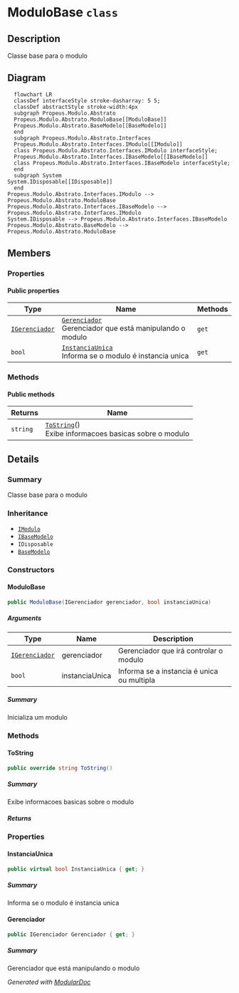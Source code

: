 # ModuloBase `class`

## Description
Classe base para o modulo

## Diagram
```mermaid
  flowchart LR
  classDef interfaceStyle stroke-dasharray: 5 5;
  classDef abstractStyle stroke-width:4px
  subgraph Propeus.Modulo.Abstrato
  Propeus.Modulo.Abstrato.ModuloBase[[ModuloBase]]
  Propeus.Modulo.Abstrato.BaseModelo[[BaseModelo]]
  end
  subgraph Propeus.Modulo.Abstrato.Interfaces
  Propeus.Modulo.Abstrato.Interfaces.IModulo[[IModulo]]
  class Propeus.Modulo.Abstrato.Interfaces.IModulo interfaceStyle;
  Propeus.Modulo.Abstrato.Interfaces.IBaseModelo[[IBaseModelo]]
  class Propeus.Modulo.Abstrato.Interfaces.IBaseModelo interfaceStyle;
  end
  subgraph System
System.IDisposable[[IDisposable]]
  end
Propeus.Modulo.Abstrato.Interfaces.IModulo --> Propeus.Modulo.Abstrato.ModuloBase
Propeus.Modulo.Abstrato.Interfaces.IBaseModelo --> Propeus.Modulo.Abstrato.Interfaces.IModulo
System.IDisposable --> Propeus.Modulo.Abstrato.Interfaces.IBaseModelo
Propeus.Modulo.Abstrato.BaseModelo --> Propeus.Modulo.Abstrato.ModuloBase
```

## Members
### Properties
#### Public  properties
| Type | Name | Methods |
| --- | --- | --- |
| [`IGerenciador`](./propeusmoduloabstratointerfaces-IGerenciador.md) | [`Gerenciador`](#gerenciador)<br>Gerenciador que está manipulando o modulo | `get` |
| `bool` | [`InstanciaUnica`](#instanciaunica)<br>Informa se o modulo é instancia unica | `get` |

### Methods
#### Public  methods
| Returns | Name |
| --- | --- |
| `string` | [`ToString`](#tostring)()<br>Exibe informacoes basicas sobre o modulo |

## Details
### Summary
Classe base para o modulo

### Inheritance
 - [
`IModulo`
](./propeusmoduloabstratointerfaces-IModulo.md)
 - [
`IBaseModelo`
](./propeusmoduloabstratointerfaces-IBaseModelo.md)
 - `IDisposable`
 - [
`BaseModelo`
](./propeusmoduloabstrato-BaseModelo.md)

### Constructors
#### ModuloBase
```csharp
public ModuloBase(IGerenciador gerenciador, bool instanciaUnica)
```
##### Arguments
| Type | Name | Description |
| --- | --- | --- |
| [`IGerenciador`](./propeusmoduloabstratointerfaces-IGerenciador.md) | gerenciador | Gerenciador que irá controlar o modulo |
| `bool` | instanciaUnica | Informa se a instancia é unica ou multipla |

##### Summary
Inicializa um modulo

### Methods
#### ToString
```csharp
public override string ToString()
```
##### Summary
Exibe informacoes basicas sobre o modulo

##### Returns


### Properties
#### InstanciaUnica
```csharp
public virtual bool InstanciaUnica { get; }
```
##### Summary
Informa se o modulo é instancia unica

#### Gerenciador
```csharp
public IGerenciador Gerenciador { get; }
```
##### Summary
Gerenciador que está manipulando o modulo

*Generated with* [*ModularDoc*](https://github.com/hailstorm75/ModularDoc)
